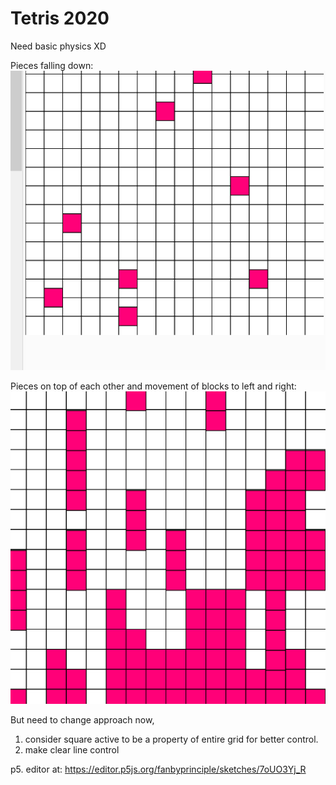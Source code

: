 # Tetris 2020

Need basic physics XD

Pieces falling down:
![](tetris_!.gif)

Pieces on top of each other and movement of blocks to left and right:
![](tetris_2.gif)

But need to change approach now, 
1. consider square active to be a property of entire grid for better control.
2. make clear line control

p5. editor at:
https://editor.p5js.org/fanbyprinciple/sketches/7oUO3Yj_R